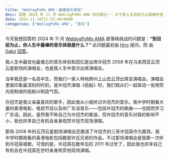 ```yaml
---
title: "WeblogPoMo AMA：最棒音乐体验"
desc: 回答 2024 年 11 月 WeblogPoMo AMA 的问题之一：关于我人生目前为止最棒的音乐体验。
date: 2024-11-10T21:53:46+0800
categories: ["WeblogPoMo AMA", "音乐"]
---
```


今天我想回答的 2024 年 11 月 [WeblogPoMo AMA](https://weblogpomo.club/challenges) 部落格挑战的问题是：**“到目前为止，你人生中最棒的音乐体验是什么？”** 此问题最初由 [Hiro](https://www.hiro.report/) 提问，而 由 [Gabz](https://gabz.blog/) [回答](https://gabz.blog/posts/the-best-music-related-experience)。

我人生中最佳也最难忘的音乐体验和回忆是出席许冠杰 2008 年在马来西亚云顶云星剧场的演唱会，也是我人生中首次出席演唱会。

当年我还是一名高中生，而我们一家人特地跨州上山去云顶出席该演唱会。演唱会里我印象最深刻的时刻，是许冠杰演唱《纸船》时，我们观众们一起挥动一张用荧光纸制成的纸船以制造气氛。

许冠杰是我父亲最喜欢的歌手，因此我从小就听过许冠杰的音乐。我中学时期看大量的香港电影、电视节目以及听广东话音乐——包括许冠杰的歌曲——也因而学习广东话。因此，虽然我不称自己为许冠杰的歌迷，但许冠杰的音乐对我的影响不小，我也庆幸自己有机会亲身观赏许冠杰现场演唱。

那场 2008 年的云顶云星剧场演唱会还邀请了许冠杰的三哥许冠英作为嘉宾。我中学时期观看的香港电影包括数部许氏兄弟的作品，不过那场演唱会是我第一次听到许冠英唱歌。可惜的是，许冠英在数年后的 2011 年过世了，因此我也庆幸自己有机会在许冠英在世时亲身观赏他现场演唱。
